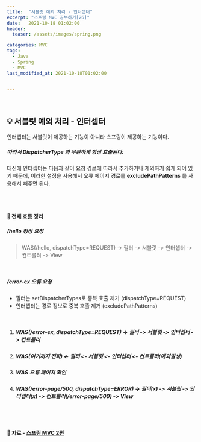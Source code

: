 ```yaml
---
title:  "서블릿 예외 처리 - 인터셉터"
excerpt: "스프링 MVC 공부하기[26]"
date:   2021-10-18 01:02:00
header:
  teaser: /assets/images/spring.png

categories: MVC
tags:
  - Java
  - Spring
  - MVC
last_modified_at: 2021-10-18T01:02:00


---
```


<br/>

## 💡 서블릿 예외 처리 - 인터셉터

인터셉터는 서블릿이 제공하는 기능이 아니라 스프링이 제공하는 기능이다. 

##### 따라서 DispatcherType 과 무관하게 항상 호출된다.

대신에 인터셉터는 다음과 같이 요청 경로에 따라서 추가하거나 제외하기 쉽게 되어 있기 때문에, 이러한 설정을 사용해서 오류 페이지 경로를 **excludePathPatterns** 를 사용해서 빼주면 된다.

<br/>

<br/>

#### 🌌 전체 흐름 정리

##### /hello 정상 요청

> WAS(/hello, dispatchType=REQUEST) -> 필터 -> 서블릿 -> 인터셉터 -> 컨트롤러 -> View

<br/>

##### /error-ex 오류 요청

- 필터는 setDispatcherTypes로 중복 호출 제거 (dispatchType=REQUEST)
- 인터셉터는 경로 정보로 중복 호출 제거 (excludePathPatterns)

<br/>

1. ##### WAS(/error-ex, dispatchType=REQUEST) -> 필터 -> 서블릿 -> 인터셉터 -> 컨트롤러

2. ##### WAS(여기까지 전파) <- 필터 <- 서블릿 <- 인터셉터 <- 컨트롤러(예외발생)

3. ##### WAS 오류 페이지 확인

4. ##### WAS(/error-page/500, dispatchType=ERROR) -> 필터(x) -> 서블릿 -> 인터셉터(x) -> 컨트롤러(/error-page/500) -> View

<br/>

<br/>

#### 🔎 자료 - [스프링 MVC 2편](https://www.inflearn.com/course/%EC%8A%A4%ED%94%84%EB%A7%81-mvc-2/dashboard)

<br/>

